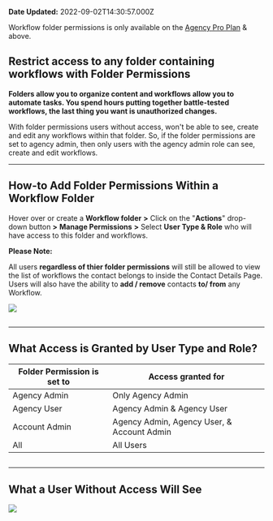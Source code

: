 **Date Updated:** 2022-09-02T14:30:57.000Z

Workflow folder permissions is only available on the [Agency Pro Plan](https://help.gohighlevel.com/en/support/solutions/articles/48001180534) & above.

## **Restrict access to any folder containing workflows with Folder Permissions**

**Folders allow you to organize content and workflows allow you to automate tasks. You spend hours putting together battle-tested workflows, the last thing you want is unauthorized changes.**   
  
With folder permissions users without access, won't be able to see, create and edit any workflows within that folder. So, if the folder permissions are set to agency admin, then only users with the agency admin role can see, create and edit workflows.
  
  
---

## **How-to Add Folder Permissions Within a Workflow Folder**

Hover over or create a **Workflow folder** **\>** Click on the "**Actions**" drop-down button   **\>** **Manage Permissions** **\>** Select **User Type & Role** who will have access to this folder and workflows.

  
**Please Note:**

All users **regardless of thier folder permissions** will still be allowed to view the list of workflows the contact belongs to inside the Contact Details Page. Users will also have the ability to **add / remove** contacts **to/ from** any Workflow. 

  
![](https://s3.amazonaws.com/cdn.freshdesk.com/data/helpdesk/attachments/production/48244477012/original/CI85ij768UwD1DXCphHnHUiCCrN20gf65Q.gif?1660152574)
  
  
##   

---

## **What Access is Granted by User Type and Role?**

| Folder Permission is set to | Access granted for                         |
| --------------------------- | ------------------------------------------ |
| Agency Admin                | Only Agency Admin                          |
| Agency User                 | Agency Admin & Agency User                 |
| Account Admin               | Agency Admin, Agency User, & Account Admin |
| All                         | All Users                                  |

##   

---

###   

## **What a User Without Access Will See**

![](https://s3.amazonaws.com/cdn.freshdesk.com/data/helpdesk/attachments/production/48243295135/original/zko7-tRzeNFOR_RZj6cIKAqSozSDn4xiCQ.png?1659673950)

  